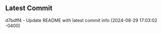 
## Latest Commit
d7bdff4 - Update README with latest commit info (2024-08-29 17:03:02 -0400) <Yunxi-Zhou>
